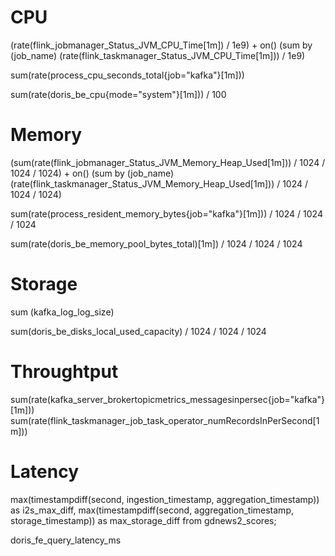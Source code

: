 # CPU

(rate(flink_jobmanager_Status_JVM_CPU_Time[1m]) / 1e9) + on() (sum by (job_name) (rate(flink_taskmanager_Status_JVM_CPU_Time[1m])) / 1e9)

sum(rate(process_cpu_seconds_total{job="kafka"}[1m])) 

sum(rate(doris_be_cpu{mode="system"}[1m])) / 100

# Memory

(sum(rate(flink_jobmanager_Status_JVM_Memory_Heap_Used[1m])) / 1024 / 1024 / 1024) + on() (sum by (job_name) (rate(flink_taskmanager_Status_JVM_Memory_Heap_Used[1m])) / 1024 / 1024 / 1024)

sum(rate(process_resident_memory_bytes{job="kafka"}[1m])) / 1024 / 1024 / 1024

sum(rate(doris_be_memory_pool_bytes_total)[1m]) / 1024 / 1024 / 1024

# Storage

sum (kafka_log_log_size)

sum(doris_be_disks_local_used_capacity) / 1024 / 1024 / 1024

# Throughtput

sum(rate(kafka_server_brokertopicmetrics_messagesinpersec{job="kafka"}[1m]))
sum(rate(flink_taskmanager_job_task_operator_numRecordsInPerSecond[1m]))

# Latency

max(timestampdiff(second, ingestion_timestamp, aggregation_timestamp)) as i2s_max_diff,
max(timestampdiff(second, aggregation_timestamp, storage_timestamp)) as max_storage_diff
from gdnews2_scores;


doris_fe_query_latency_ms